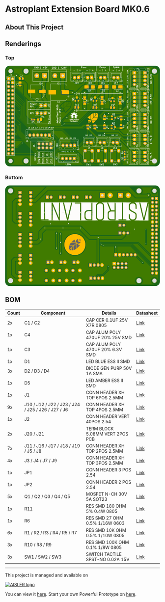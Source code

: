 # Astroplant Extension Board MK0.6

## About This Project



## Renderings

### Top
[![Top Rendering](renderings/top.png)](https://aisler.net/p/DBKSBTQF)

### Bottom
[![Bottom Rendering](renderings/bottom.png)](https://aisler.net/p/DBKSBTQF)

## BOM

|Count|Component|Details|Datasheet|
|-|-|-|-|
|2x|C1 / C2|CAP CER 0.1UF 25V X7R 0805|[Link](http://datasheets.avx.com/X7RDielectric.pdf)|
|1x|C4|CAP ALUM POLY 470UF 20% 25V SMD|[Link](https://industrial.panasonic.com/cdbs/www-data/pdf/RDD0000/ABA0000C1229.pdf)|
|1x|C3|CAP ALUM POLY 470UF 20% 6.3V SMD|[Link](https://katalog.we-online.de/pbs/datasheet/875115150005.pdf)|
|1x|D1|LED BLUE ESS II SMD|[Link](https://industrial.panasonic.com/content/data/SC/ds/ds4/LNJ937W8CRA_E.pdf)|
|3x|D2 / D3 / D4|DIODE GEN PURP 50V 1A SMA|[Link](http://www.smc-diodes.com/propdf/S1A-S1M%20N0560%20REV.B.pdf)|
|1x|D5|LED AMBER ESS II SMD|[Link](https://industrial.panasonic.com/content/data/SC/ds/ds4/LNJ437W84RA_E.pdf)|
|1x|J1|CONN HEADER XH TOP 6POS 2.5MM|[Link](http://www.jst-mfg.com/product/pdf/eng/eXH.pdf)|
|9x|J10 / J12 / J22 / J23 / J24 / J25 / J26 / J27 / J6|CONN HEADER XH TOP 4POS 2.5MM|[Link](http://www.jst-mfg.com/product/pdf/eng/eXH.pdf)|
|1x|J2|CONN HEADER VERT 40POS 2.54|[Link](http://katalog.we-online.de/em/datasheet/6130xx21121.pdf)|
|2x|J20 / J21|TERM BLOCK 5.08MM VERT 2POS PCB|[Link](http://www.on-shore.com/wp-content/uploads/2015/09/OSTTAXX4163.pdf)|
|7x|J11 / J16 / J17 / J18 / J19 / J5 / J8|CONN HEADER XH TOP 2POS 2.5MM|[Link](http://www.jst-mfg.com/product/pdf/eng/eXH.pdf)|
|4x|J3 / J4 / J7 / J9|CONN HEADER XH TOP 3POS 2.5MM|[Link](http://www.jst-mfg.com/product/pdf/eng/eXH.pdf)|
|1x|JP1|CONN HEADER 3 POS 2.54|[Link](http://katalog.we-online.de/em/datasheet/6130xx11121.pdf)|
|1x|JP2|CONN HEADER 2 POS 2.54|[Link](http://katalog.we-online.de/em/datasheet/6130xx11121.pdf)|
|5x|Q1 / Q2 / Q3 / Q4 / Q5|MOSFET N-CH 30V 5A SOT23|[Link](http://www.infineon.com/dgdl/irlml6344pbf.pdf?fileId=5546d462533600a4015356689c44262c)|
|1x|R11|RES SMD 180 OHM 5% 0.4W 0805|[Link](https://www.rohm.com/datasheet/ESR01MZPF/esr-e)|
|1x|R6|RES SMD 27 OHM 0.5% 1/16W 0603|[Link](http://www.susumu.co.jp/common/pdf/n_catalog_partition05_en.pdf)|
|6x|R1 / R2 / R3 / R4 / R5 / R7|RES SMD 10K OHM 0.5% 1/10W 0805|[Link](http://www.susumu.co.jp/common/pdf/n_catalog_partition05_en.pdf)|
|3x|R10 / R8 / R9|RES SMD 100K OHM 0.1% 1/8W 0805|[Link](http://www.susumu.co.jp/common/pdf/n_catalog_partition01_en.pdf)|
|3x|SW1 / SW2 / SW3|SWITCH TACTILE SPST-NO 0.02A 15V|[Link](https://www3.panasonic.biz/ac/e_download/control/switch/light-touch/catalog/sw_lt_eng_5n.pdf)|

---

This project is managed and available on

[![AISLER logo](https://aisler.net/public/logo.png)](https://aisler.net/p/DBKSBTQF)

You can view it [here](https://aisler.net/p/DBKSBTQF). Start your own Powerful Prototype on [here](https://aisler.net).
